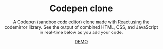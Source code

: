 <div align="center">

# Codepen clone

A Codepen (sandbox code editor) clone made with React using the codemirror library. See the output of combined HTML, CSS, and JavaScript in real-time below as you add your code. 

[DEMO](https://kristenprescott.github.io/codepen-clone/)
  
  </div>
